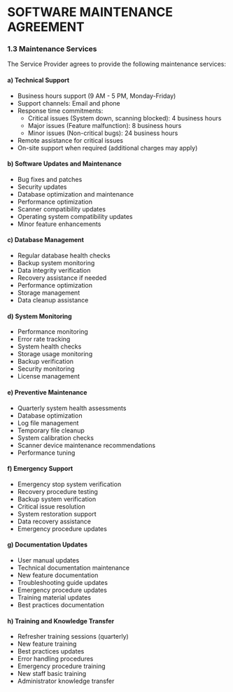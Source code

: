 # SOFTWARE MAINTENANCE AGREEMENT

### 1.3 Maintenance Services
The Service Provider agrees to provide the following maintenance services:

#### a) Technical Support
- Business hours support (9 AM - 5 PM, Monday-Friday)
- Support channels: Email and phone
- Response time commitments:
  * Critical issues (System down, scanning blocked): 4 business hours
  * Major issues (Feature malfunction): 8 business hours
  * Minor issues (Non-critical bugs): 24 business hours
- Remote assistance for critical issues
- On-site support when required (additional charges may apply)

#### b) Software Updates and Maintenance
- Bug fixes and patches
- Security updates
- Database optimization and maintenance
- Performance optimization
- Scanner compatibility updates
- Operating system compatibility updates
- Minor feature enhancements

#### c) Database Management
- Regular database health checks
- Backup system monitoring
- Data integrity verification
- Recovery assistance if needed
- Performance optimization
- Storage management
- Data cleanup assistance

#### d) System Monitoring
- Performance monitoring
- Error rate tracking
- System health checks
- Storage usage monitoring
- Backup verification
- Security monitoring
- License management

#### e) Preventive Maintenance
- Quarterly system health assessments
- Database optimization
- Log file management
- Temporary file cleanup
- System calibration checks
- Scanner device maintenance recommendations
- Performance tuning

#### f) Emergency Support
- Emergency stop system verification
- Recovery procedure testing
- Backup system verification
- Critical issue resolution
- System restoration support
- Data recovery assistance
- Emergency procedure updates

#### g) Documentation Updates
- User manual updates
- Technical documentation maintenance
- New feature documentation
- Troubleshooting guide updates
- Emergency procedure updates
- Training material updates
- Best practices documentation

#### h) Training and Knowledge Transfer
- Refresher training sessions (quarterly)
- New feature training
- Best practices updates
- Error handling procedures
- Emergency procedure training
- New staff basic training
- Administrator knowledge transfer 